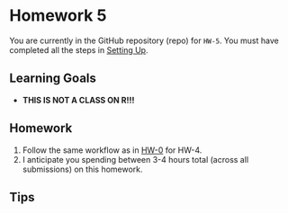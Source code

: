 Homework 5
================

You are currently in the GitHub repository (repo) for `HW-5`. You must have completed all the steps in [Setting Up](https://rudeboybert.github.io/MATH216/jekyll/update/2016/09/12/getting-started.html).

Learning Goals
--------------

-   **THIS IS NOT A CLASS ON R!!!**

Homework
--------

1.  Follow the same workflow as in <a target="_blank" class="page-link"
    href="https://github.com/2016-09-Middlebury-Data-Science/HW-0#homework">HW-0</a> for HW-4.
2.  I anticipate you spending between 3-4 hours total (across all submissions) on this homework.

Tips
----
